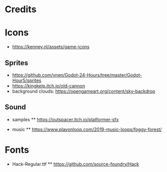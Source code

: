 # Credits

# Icons

* https://kenney.nl/assets/game-icons

## Sprites

* https://github.com/vnen/Godot-24-Hours/tree/master/Godot-Hour5/sprites
* https://kingkelp.itch.io/old-cannon
* background clouds: https://opengameart.org/content/sky-backdrop

## Sound

* samples
** https://outspacer.itch.io/platformer-sfx

* music
** https://www.playonloop.com/2019-music-loops/foggy-forest/

# Fonts

* Hack-Regular.ttf
** https://github.com/source-foundry/Hack
